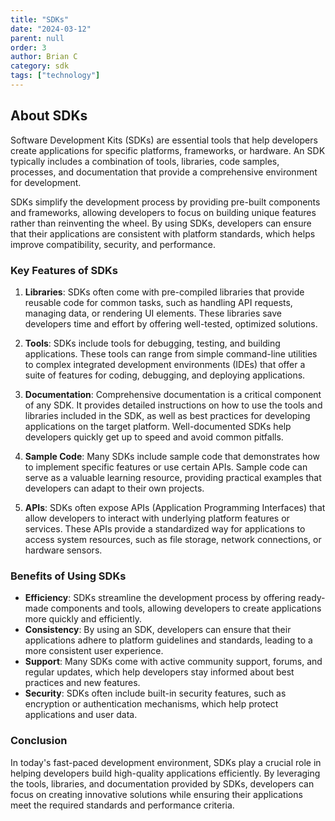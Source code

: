 ```yaml
---
title: "SDKs"
date: "2024-03-12"
parent: null
order: 3
author: Brian C
category: sdk
tags: ["technology"]
---
```


## About SDKs

Software Development Kits (SDKs) are essential tools that help developers create applications for specific platforms, frameworks, or hardware. An SDK typically includes a combination of tools, libraries, code samples, processes, and documentation that provide a comprehensive environment for development.

SDKs simplify the development process by providing pre-built components and frameworks, allowing developers to focus on building unique features rather than reinventing the wheel. By using SDKs, developers can ensure that their applications are consistent with platform standards, which helps improve compatibility, security, and performance.

### Key Features of SDKs

1. **Libraries**: SDKs often come with pre-compiled libraries that provide reusable code for common tasks, such as handling API requests, managing data, or rendering UI elements. These libraries save developers time and effort by offering well-tested, optimized solutions.

2. **Tools**: SDKs include tools for debugging, testing, and building applications. These tools can range from simple command-line utilities to complex integrated development environments (IDEs) that offer a suite of features for coding, debugging, and deploying applications.

3. **Documentation**: Comprehensive documentation is a critical component of any SDK. It provides detailed instructions on how to use the tools and libraries included in the SDK, as well as best practices for developing applications on the target platform. Well-documented SDKs help developers quickly get up to speed and avoid common pitfalls.

4. **Sample Code**: Many SDKs include sample code that demonstrates how to implement specific features or use certain APIs. Sample code can serve as a valuable learning resource, providing practical examples that developers can adapt to their own projects.

5. **APIs**: SDKs often expose APIs (Application Programming Interfaces) that allow developers to interact with underlying platform features or services. These APIs provide a standardized way for applications to access system resources, such as file storage, network connections, or hardware sensors.

### Benefits of Using SDKs

- **Efficiency**: SDKs streamline the development process by offering ready-made components and tools, allowing developers to create applications more quickly and efficiently.
- **Consistency**: By using an SDK, developers can ensure that their applications adhere to platform guidelines and standards, leading to a more consistent user experience.
- **Support**: Many SDKs come with active community support, forums, and regular updates, which help developers stay informed about best practices and new features.
- **Security**: SDKs often include built-in security features, such as encryption or authentication mechanisms, which help protect applications and user data.

### Conclusion

In today's fast-paced development environment, SDKs play a crucial role in helping developers build high-quality applications efficiently. By leveraging the tools, libraries, and documentation provided by SDKs, developers can focus on creating innovative solutions while ensuring their applications meet the required standards and performance criteria.
